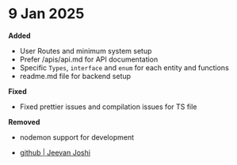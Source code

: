 # 9 Jan 2025

**Added**
- User Routes and minimum system setup
- Prefer /apis/api.md for API documentation
- Specific `Types`, `interface` and `enum` for each entity and functions
- readme.md file for backend setup

**Fixed**
- Fixed prettier issues and compilation issues for TS file

**Removed**
- nodemon support for development

- [github | Jeevan Joshi](https://github.com/jeevanjoshi4434)